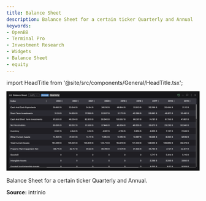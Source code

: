 ```yaml
---
title: Balance Sheet
description: Balance Sheet for a certain ticker Quarterly and Annual
keywords:
- OpenBB
- Terminal Pro
- Investment Research
- Widgets
- Balance Sheet
- equity
---
```


import HeadTitle from '@site/src/components/General/HeadTitle.tsx';

<HeadTitle title="Balance Sheet - equity | OpenBB Terminal Pro Docs" />

<img
    src="https://raw.githubusercontent.com/OpenBB-finance/widgets-library/main/equity/balance_sheet.png"
    alt="OpenBB Terminal Pro Widgets Library"
/>

Balance Sheet for a certain ticker Quarterly and Annual.

**Source:** intrinio

